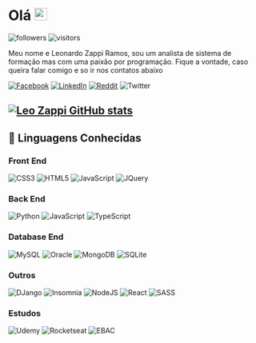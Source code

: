 # Olá <img src="https://media.giphy.com/media/hvRJCLFzcasrR4ia7z/giphy.gif" width="25px">

![followers](https://img.shields.io/github/followers/LeonardoZappiRamos?style=for-the-badge)
![visitors](https://img.shields.io/github/watchers/LeonardoZappiRamos/LeonardoZappiRamos?style=for-the-badge)

Meu nome e Leonardo Zappi Ramos, sou um analista de sistema de formação mas com uma paixão por programação.
Fique a vontade, caso queira falar comigo e so ir nos contatos abaixo

[![Facebook](https://img.shields.io/badge/Facebook-%231877F2.svg?style=for-the-badge&logo=Facebook&logoColor=white)](https://www.facebook.com/LeoZappi)
[![LinkedIn](https://img.shields.io/badge/linkedin-%230077B5.svg?style=for-the-badge&logo=linkedin&logoColor=white)](https://www.linkedin.com/in/leonardo-zappi-ramos-51915910b/)
[![Reddit](https://img.shields.io/badge/Reddit-FF4500?style=for-the-badge&logo=reddit&logoColor=white)](https://www.reddit.com/user/DjalmaCobra)
![Twitter](https://img.shields.io/badge/leo_zappi-%231DA1F2.svg?style=for-the-badge&logo=Twitter&logoColor=white)

## [![Leo Zappi GitHub stats](https://github-readme-stats.vercel.app/api?username=LeonardoZappiRamos&show_icons=true)](https://github.com/anuraghazra/github-readme-stats)

## 🧠 Linguagens Conhecidas

### Front End

![CSS3](https://img.shields.io/badge/css3-%231572B6.svg?style=for-the-badge&logo=css3&logoColor=white)
![HTML5](https://img.shields.io/badge/html5-%23E34F26.svg?style=for-the-badge&logo=html5&logoColor=white)
![JavaScript](https://img.shields.io/badge/javascript-%23323330.svg?style=for-the-badge&logo=javascript&logoColor=%23F7DF1E)
![JQuery](https://img.shields.io/badge/JQuery-darkgray?style=for-the-badge&logo=jquery&logoColor=%2B65ABFF)

### Back End

![Python](https://img.shields.io/badge/python-3670A0?style=for-the-badge&logo=python&logoColor=ffdd54)
![JavaScript](https://img.shields.io/badge/javascript-%23323330.svg?style=for-the-badge&logo=javascript&logoColor=%23F7DF1E)
![TypeScript](https://img.shields.io/badge/typescript-%23007ACC.svg?style=for-the-badge&logo=typescript&logoColor=white)

### Database End

![MySQL](https://img.shields.io/badge/mysql-%2300f.svg?style=for-the-badge&logo=mysql&logoColor=white)
![Oracle](https://img.shields.io/badge/Oracle-F80000?style=for-the-badge&logo=oracle&logoColor=white)
![MongoDB](https://img.shields.io/badge/MongoDB-%234ea94b.svg?style=for-the-badge&logo=mongodb&logoColor=white)
![SQLite](https://img.shields.io/badge/sqlite-%2307405e.svg?style=for-the-badge&logo=sqlite&logoColor=white)

### Outros

![DJango](https://img.shields.io/badge/DJango-green?style=for-the-badge&logo=django&logoColor=wite)
![Insomnia](https://img.shields.io/badge/Insomnia-black?style=for-the-badge&logo=insomnia&logoColor=5849BE)
![NodeJS](https://img.shields.io/badge/node.js-6DA55F?style=for-the-badge&logo=node.js&logoColor=white)
![React](https://img.shields.io/badge/react-%2320232a.svg?style=for-the-badge&logo=react&logoColor=%2361DAFB)
![SASS](https://img.shields.io/badge/SASS-hotpink.svg?style=for-the-badge&logo=SASS&logoColor=white)


### Estudos

![Udemy](https://img.shields.io/badge/Udemy-A435F0?style=for-the-badge&logo=Udemy&logoColor=white)
![Rocketseat](https://img.shields.io/badge/Rocketseat-darkblue?style=for-the-badge)
![EBAC](https://img.shields.io/badge/EBAC-white?style=for-the-badge&logo=EBAC)
